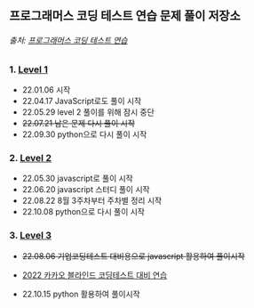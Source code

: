 ## 프로그래머스 코딩 테스트 연습 문제 풀이 저장소   

###### 출처: [프로그래머스 코딩 테스트 연습](https://programmers.co.kr/learn/challenges)            

### 1. [Level 1](https://github.com/yjydev/Programmers_Problem_Solving/tree/main/Level%201)     
- 22.01.06 시작    
- 22.04.17 JavaScript로도 풀이 시작      
- 22.05.29 level 2 풀이를 위해 잠시 중단          
- ~~22.07.21 남은 문제 다시 풀이 시작~~       
- 22.09.30 python으로 다시 풀이 시작     



### 2. [Level 2](https://github.com/yjydev/Programmers_Problem_Solving/tree/main/JavaScript/Level%202)        

- 22.05.30 javascript로 풀이 시작          
- 22.06.20 javascript 스터디 풀이 시작      
- 22.08.22 8월 3주차부터 주차별 정리 시작     
- 22.10.08 python으로 다시 풀이 시작      


### 3. [Level 3](https://github.com/yjydev/Programmers_Problem_Solving/tree/main/JavaScript/Level_3)              
 - ~~22.08.06 기업코딩테스트 대비용으로 javascript 활용하여 풀이시작~~        
 - [2022 카카오 블라인드 코딩테스트 대비 연습](https://tech.kakao.com/2022/01/14/2022-kakao-recruitment-round-1/)      
 
 - 22.10.15 python 활용하여 풀이시작      








